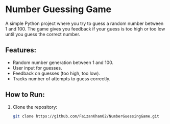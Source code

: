 # Number Guessing Game

A simple Python project where you try to guess a random number between 1 and 100. The game gives you feedback if your guess is too high or too low until you guess the correct number.

## Features:
- Random number generation between 1 and 100.
- User input for guesses.
- Feedback on guesses (too high, too low).
- Tracks number of attempts to guess correctly.

## How to Run:
1. Clone the repository:
   ```bash
   git clone https://github.com/FaizanKhan02/NumberGuessingGame.git
